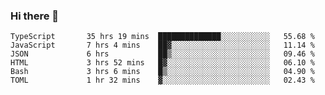 ### Hi there 👋

<!--START_SECTION:waka-->

```text
TypeScript       35 hrs 19 mins  ██████████████░░░░░░░░░░░   55.68 %
JavaScript       7 hrs 4 mins    ██▓░░░░░░░░░░░░░░░░░░░░░░   11.14 %
JSON             6 hrs           ██▒░░░░░░░░░░░░░░░░░░░░░░   09.46 %
HTML             3 hrs 52 mins   █▓░░░░░░░░░░░░░░░░░░░░░░░   06.10 %
Bash             3 hrs 6 mins    █▒░░░░░░░░░░░░░░░░░░░░░░░   04.90 %
TOML             1 hr 32 mins    ▓░░░░░░░░░░░░░░░░░░░░░░░░   02.43 %
```

<!--END_SECTION:waka-->

<!--
**arlenxuzj/arlenxuzj** is a ✨ _special_ ✨ repository because its `README.md` (this file) appears on your GitHub profile.

Here are some ideas to get you started:

- 🔭 I’m currently working on ...
- 🌱 I’m currently learning ...
- 👯 I’m looking to collaborate on ...
- 🤔 I’m looking for help with ...
- 💬 Ask me about ...
- 📫 How to reach me: ...
- 😄 Pronouns: ...
- ⚡ Fun fact: ...
-->
